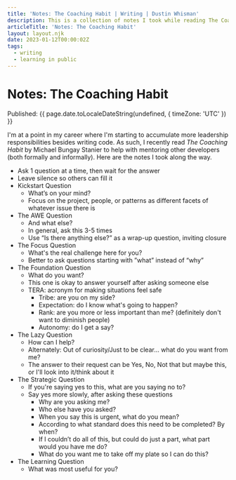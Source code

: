 ```yaml
---
title: 'Notes: The Coaching Habit | Writing | Dustin Whisman'
description: This is a collection of notes I took while reading The Coaching Habit by Michael Bungay Stanier.
articleTitle: 'Notes: The Coaching Habit'
layout: layout.njk
date: 2023-01-12T00:00:02Z
tags:
  - writing
  - learning in public
---
```


# Notes: The Coaching Habit

<p class="cmp-fine-print">
  Published:
  <time datetime="{{ page.date.toISOString() }}">
    {{ page.date.toLocaleDateString(undefined, { timeZone: 'UTC' }) }}
  </time>
</p>

I'm at a point in my career where I'm starting to accumulate more leadership responsibilities besides writing code. As such, I recently read _The Coaching Habit_ by Michael Bungay Stanier to help with mentoring other developers (both formally and informally). Here are the notes I took along the way.

- Ask 1 question at a time, then wait for the answer
- Leave silence so others can fill it
- Kickstart Question
  - What’s on your mind?
  - Focus on the project, people, or patterns as different facets of whatever issue there is
- The AWE Question
  - And what else?
  - In general, ask this 3-5 times
  - Use “Is there anything else?” as a wrap-up question, inviting closure
- The Focus Question
  - What's the real challenge here for you?
  - Better to ask questions starting with ”what” instead of “why”
- The Foundation Question
  - What do you want?
  - This one is okay to answer yourself after asking someone else
  - TERA: acronym for making situations feel safe
    - Tribe: are you on my side?
    - Expectation: do I know what's going to happen?
    - Rank: are you more or less important than me? (definitely don't want to diminish people)
    - Autonomy: do I get a say?
- The Lazy Question
  - How can I help?
  - Alternately: Out of curiosity/Just to be clear… what do you want from me?
  - The answer to their request can be Yes, No, Not that but maybe this, or I'll look into it/think about it
- The Strategic Question
  - If you're saying yes to this, what are you saying no to?
  - Say yes more slowly, after asking these questions
    - Why are you asking me?
    - Who else have you asked?
    - When you say this is urgent, what do you mean?
    - According to what standard does this need to be completed? By when?
    - If I couldn’t do all of this, but could do just a part, what part would you have me do?
    - What do you want me to take off my plate so I can do this?
- The Learning Question
  - What was most useful for you?
